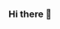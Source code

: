 ### Hi there 👋

<!--
**runnily/runnily** is a ✨ _special_ ✨ repository because its `README.md` (this file) appears on your GitHub profile.


<p align="center">
  <img src="imgonline-com-ua-CompressToSize-N03nR6getMP85mO.jpg" width="350" title="hover text">
</p>


- 🔭 I’m currently working on ...
- 🌱 I’m currently learning ...
- 👯 I’m looking to collaborate on ...
- 🤔 I’m looking for help with ...
- 💬 Ask me about ...
- 📫 How to reach me: ...
- 😄 Pronouns: ...
- ⚡ Fun fact: ...

